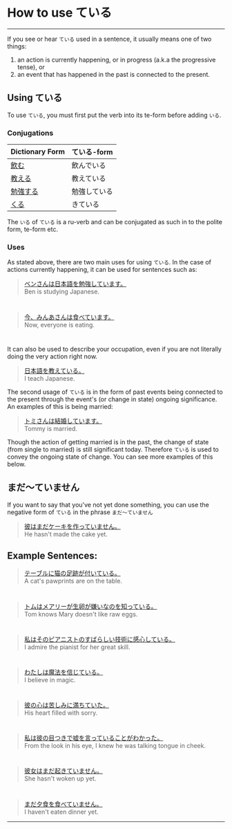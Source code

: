 # How to use ている
 ---
If you see or hear `ている` used in a sentence, it usually means one of two things:

1. an action is currently happening, or in progress (a.k.a the progressive tense), or
2. an event that has happened in the past is connected to the present.

## Using ている
To use `ている`, you must first put the verb into its te-form before adding `いる`.

### Conjugations
|Dictionary Form|ている-form|
|:--|:--|
|[飲む]()|飲んでいる|  
|[教える]()|教えている|
|[勉強する]()|勉強している|
|[くる](1547720)|きている|

The `いる` of `ている` is a ru-verb and can be conjugated as such in to the polite form, te-form etc.

### Uses
As stated above, there are two main uses for using `ている`. In the case of actions currently happening, it can be used for sentences such as:

> [ベンさんは日本語を勉強しています。]()  
> Ben is studying Japanese.

#


> [今、みんあさんは食べています。]()  
> Now, everyone is eating.

#



It can also be used to describe your occupation, even if you are not literally doing the very action right now.

> [日本語を教えている。]()  
> I teach Japanese.

The second usage of `ている` is in the form of past events being connected to the present through the event's (or change in state) ongoing significance. An examples of this is being married: 

> [トミさんは結婚しています。]()  
> Tommy is married.

Though the action of getting married is in the past, the change of state (from single to married) is still significant today. Therefore `ている` is used to convey the ongoing state of change. You can see more examples of this below.

## まだ〜ていません
If you want to say that you've not yet done something, you can use the negative form of `ている` in the phrase `まだ〜ていません`

> [彼はまだケーキを作っていません。]()  
> He hasn't made the cake yet.

## Example Sentences:
> [テーブルに猫の足跡が付いている。]()  
> A cat's pawprints are on the table.

#

> [トムはメアリーが生卵が嫌いなのを知っている。]()  
> Tom knows Mary doesn't like raw eggs.

#

> [私はそのピアニストのすばらしい技術に感心している。]()  
> I admire the pianist for her great skill.

#

> [わたしは魔法を信じている。]()  
> I believe in magic.

#

> [彼の心は苦しみに満ちていた。]()  
> His heart filled with sorry.

#

> [私は彼の目つきで嘘を言っていることがわかった。]()  
> From the look in his eye, I knew he was talking tongue in cheek.

#

> [彼女はまだ起きていません。]()  
> She hasn't woken up yet.

#

> [まだ夕食を食べていません。]()  
> I haven't eaten dinner yet.

 ---

